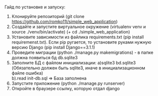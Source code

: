 Гайд по установке и запуску:

1. Клонируйте репозиторий (git clone https://github.com/romko11l/simple_web_application)
2. Создайте и запустите виртуальное окружение (virtualenv venv и source ./venv/bin/activate) (+ cd ./simple_web_application)
3. Установите зависимости из файлика requirements.txt (pip install requiremenst.txt).
Если pip ругается, то установите руками нужную версию Django (pip install Django==3.1.1)
4. Проведите миграции (python ./manage.py makemigrations) - в папке должна появиться бд db.sqlite3
5. Заполните БД с файлом инициализации:
    a)sqlite3 bd.sqlite3 (Обязательно должен быть sqlite3, иначе в инициализационном файле ошибка)     
    b).read init-db.sql
   => База заполнена 
6. Запустите приложение (python ./manage.py runserver)
7. Откройте в браузере ссылку, которую отдал django
